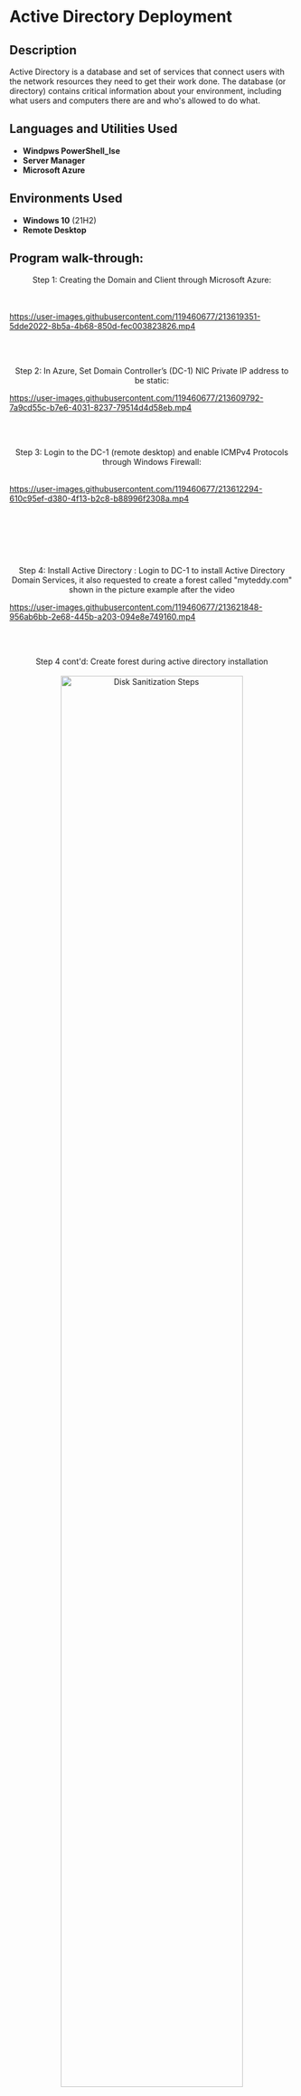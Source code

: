<h1>Active Directory Deployment</h1>


<h2>Description</h2>
Active Directory is a database and set of services that connect users with the network resources they need to get their work done. The database (or directory) contains critical information about your environment, including what users and computers there are and who's allowed to do what.
<br />


<h2>Languages and Utilities Used</h2>

- <b> Windpws PowerShell_Ise</b> 
- <b>Server Manager</b>
- <b>Microsoft Azure</b>
<h2>Environments Used </h2>

- <b>Windows 10</b> (21H2)
- <b>Remote Desktop</b>

<h2>Program walk-through:</h2>

<p align="center">
Step 1: Creating the Domain and Client through Microsoft Azure: <br/>
<br />
<br />


https://user-images.githubusercontent.com/119460677/213619351-5dde2022-8b5a-4b68-850d-fec003823826.mp4




<br />
<br />
<p align="center">
Step 2: In Azure, Set Domain Controller’s (DC-1) NIC Private IP address to be static:
<br/>


https://user-images.githubusercontent.com/119460677/213609792-7a9cd55c-b7e6-4031-8237-79514d4d58eb.mp4

<br />
<br />
<p align="center">
Step 3: Login to the DC-1 (remote desktop) and enable ICMPv4 Protocols through Windows Firewall: <br/>
<br />

https://user-images.githubusercontent.com/119460677/213612294-610c95ef-d380-4f13-b2c8-b88996f2308a.mp4


<br />
<br />
 
</p>
<br />
<br />
<p align="center">
Step 4: Install Active Directory : Login to DC-1 to install Active Directory Domain Services, it also requested to create a forest called "myteddy.com" shown in the picture example after the video

 <br/>

https://user-images.githubusercontent.com/119460677/213621848-956ab6bb-2e68-445b-a203-094e8e749160.mp4

</p>
<br />
<br />
<p align="center">
Step 4 cont'd: Create forest during active directory installation
<br />
<br />
 <img src="https://i.imgur.com/JusQXiY.png" height="80%" width="80%" alt="Disk Sanitization Steps"/>

</p>
<br />
<br />
<p align="center">
Step 5 Post AD installation: In Active Directory Users and Computers create an Organizational Unit called “_EMPLOYEES_”
Create a new OU named “_ADMINS_”
<br />
<br />
 
https://user-images.githubusercontent.com/119460677/213623591-ce98c861-3f94-44cd-95ca-37e35889df54.mp4


<br />
<br />
<br/>
<p align="center">
Step 5 Post AD installation: Create a new employee named “Luffy Monkey” (same password) with the username of “Luffy_admin”
 
<br />
<br />


https://user-images.githubusercontent.com/119460677/213626070-d3ef4de0-7696-4940-8257-692d417dd1fb.mp4

</p>
<br />
<br />
  <br/>
<p align="center">
Step 5: set Client-1’s DNS settings to the DC’s Private IP address, restart client 1.
<br />
<br />


https://user-images.githubusercontent.com/119460677/213627540-ebfa1117-f602-40eb-9c1f-0fe5acb08e2d.mp4


</p>
<br />
<br />
<p align="center">
Step 5 cont'd: Restart client 1.  <br/>
 <br />
<br />
<img src="https://i.imgur.com/GWILOLN.png" height="50%" width="50%" alt="Disk Sanitization Steps"/>
<br />
<br />

</p>
<br />
<br />
<p align="center">
Step 6: Login to Client-1 (Remote Desktop) as the original local admin (labuser) and join it to the domain computer will restart. :  
<br/>
<br />
<br />
 
https://user-images.githubusercontent.com/119460677/213628327-a2a802f5-d735-469e-af4e-60cdeda8b895.mp4


</p>
<br />
<br />
<p align="center">
Step 7: Click “Remote Desktop” Allow “domain users” access to remote desktop. 
 Now we're able to login into Client-1 as a non-administrative user.
<br />
<br />
 
<img src= "https://i.imgur.com/ERlcnvW.png" height="50%" width="50%" alt="Disk Sanitization Steps"/>

<br />
<br />
 
</p>
<br />
<br />
<p align="center">
Step 8: Login to DC-1 as Luffy_Admin
<br />
<br />
<img src= "https://i.imgur.com/bFI4pnJ.png" height="50%" width="50%" alt="Disk Sanitization Steps"/>


</p>
<br />
<br />

<p align="center">
Step 9: Open PowerShell_ise as an administrator create a new File, paste the contents of the pre made script into the file, run the script and observe the accounts being created. 
 Side note: There were error messages due to my script uploading to "_EMPLOYEES" which was non existent due to changing the file name to “_EMPLOYEES_”. 
 I updated the script and finally the usernames started processing  :  
<br/>
<br /
<br />
 


https://user-images.githubusercontent.com/119460677/214143495-f18be381-8b5c-4b3c-9dda-b39b3166903b.mp4


</p>
<br />
<br />
<p align="center">
Step 10: Employees created from Windows PowerShell Ise into the Active Directory
<br />
<br />
<img src= "https://i.imgur.com/RnMixrr.png" height="60%" width="80%" alt="Disk Sanitization Steps"/>
 
 </p>
<br />
<br />
<p align="center">
Finally Step 11: Logged into Client-1 with a generated account from Active Directory 
<br />
<br />
<img src= "https://i.imgur.com/dumuO7w.png" height="60%" width="80%" alt="Disk Sanitization Steps"/>
